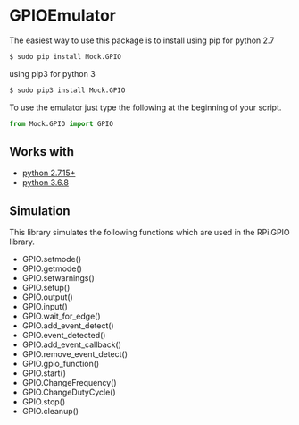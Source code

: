 # GPIOEmulator

The easiest way to use this package is to install using pip for python 2.7

```bash
$ sudo pip install Mock.GPIO
```

using pip3 for python 3

```bash
$ sudo pip3 install Mock.GPIO
```

To use the emulator just type the following at the beginning of your script.

```python
from Mock.GPIO import GPIO
```

## Works with

- [python 2.7.15+](https://www.python.org/downloads/release/python-2715/)
- [python 3.6.8](https://www.python.org/downloads/release/3.6.8)

## Simulation

This library simulates the following functions which are used in the RPi.GPIO library.

- GPIO.setmode()
- GPIO.getmode()
- GPIO.setwarnings()
- GPIO.setup()
- GPIO.output()
- GPIO.input()
- GPIO.wait_for_edge()
- GPIO.add_event_detect()
- GPIO.event_detected()
- GPIO.add_event_callback()
- GPIO.remove_event_detect()
- GPIO.gpio_function()
- GPIO.start()
- GPIO.ChangeFrequency()
- GPIO.ChangeDutyCycle()
- GPIO.stop()
- GPIO.cleanup()